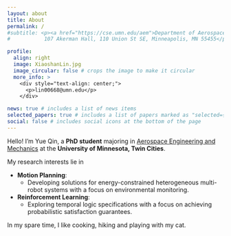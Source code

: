 ```yaml
---
layout: about
title: About
permalink: /
#subtitle: <p><a href="https://cse.umn.edu/aem">Department of Aerospace Engineering and Mechanics, University of Minnesota, Twin Cities</a>
#           107 Akerman Hall, 110 Union St SE, Minneapolis, MN 55455</p>

profile:
  align: right
  image: XiaoshanLin.jpg
  image_circular: false # crops the image to make it circular
  more_info: >
    <div style="text-align: center;">
      <p>lin00668@umn.edu</p>
    </div>

news: true # includes a list of news items
selected_papers: true # includes a list of papers marked as "selected={true}"
social: false # includes social icons at the bottom of the page
---
```


Hello! I’m Yue Qin, a **PhD student** majoring in <a href="https://cse.umn.edu/aem">Aerospace Engineering and Mechanics</a>
at the **University of Minnesota, Twin Cities**.

My research interests lie in
- **Motion Planning**: 
  - Developing solutions for energy-constrained heterogeneous multi-robot systems with a focus on environmental monitoring.
- **Reinforcement Learning**:
  - Exploring temporal logic specifications with a focus on achieving probabilistic satisfaction guarantees.

In my spare time, I like cooking, hiking and playing with my cat.


